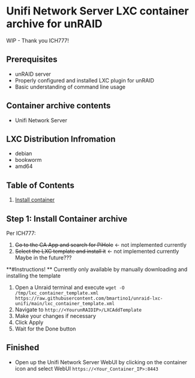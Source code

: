 # Unifi Network Server LXC container archive for unRAID

WIP - Thank you ICH777!

## Prerequisites

- unRAID server
- Properly configured and installed LXC plugin for unRAID
- Basic understanding of command line usage

## Container archive contents

- Unifi Network Server

## LXC Distribution Infromation

- debian
- bookworm
- amd64

## Table of Contents

1. [Install container](#step-1-install-container-archive)

## Step 1: Install Container archive

Per ICH777:
1. ~~Go to the CA App and search for PiHole~~ <- not implemented currently
2. ~~Select the LXC template and install it~~ <- not implemented currently
Maybe in the future???

**#Instructions!   **
Currently only available by manually downloading and installing the template
1. Open a Unraid terminal and execute `wget -O /tmp/lxc_container_template.xml https://raw.githubusercontent.com/bmartino1/unraid-lxc-unifi/main/lxc_container_template.xml`
2. Navigate to `http://<YourunRAIDIP>/LXCAddTemplate`
3. Make your changes if necessary
4. Click Apply
5. Wait for the Done button

## Finished
- Open up the Unifi Network Server WebUI by clicking on the container icon and select WebUI
`https://<Your_Container_IP>:8443`
